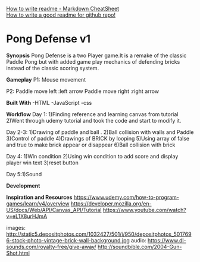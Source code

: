 [How to write readme - Markdown CheatSheet](https://github.com/adam-p/markdown-here/wiki/Markdown-Cheatsheet)  
[How to write a good readme for github repo!](https://gist.github.com/PurpleBooth/109311bb0361f32d87a2)

# Pong Defense v1

**Synopsis**
Pong Defense is a two Player game.It is a remake of the classic Paddle Pong but with added game play mechanics of defending bricks instead of the classic scoring system.

**Gameplay**
P1: Mouse movement

P2: Paddle move left :left arrow
    Paddle move right :right arrow

**Built With**
-HTML
-JavaScript
-css


**Workflow**
Day 1: 1)Finding reference and learning canvas from tutorial
       2)Went through udemy tutorial and took the code and start to modify it.

Day 2-3: 1)Drawing of paddle and ball .
       2)Ball collision with walls and Paddle
       3)Control of paddle
       4)Drawings of BRICK by looping
       5)Using array of false and true  to make brick appear or disappear
       6)Ball collision with brick

Day 4: 1)Win condition
       2)Using win condition to add score and display player win text
       3)reset button

Day 5:1)Sound

**Development**

**Inspiration and Resources**
https://www.udemy.com/how-to-program-games/learn/v4/overview
https://developer.mozilla.org/en-US/docs/Web/API/Canvas_API/Tutorial
https://www.youtube.com/watch?v=eL1X8urHJmA

images: http://static5.depositphotos.com/1032427/501/i/950/depositphotos_5017696-stock-photo-vintage-brick-wall-background.jpg
audio:
https://www.dl-sounds.com/royalty-free/give-away/
http://soundbible.com/2004-Gun-Shot.html
